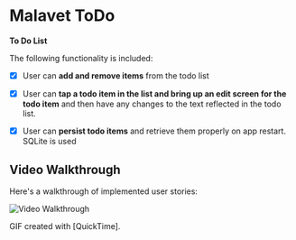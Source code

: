 # Malavet ToDo 
**To Do List**

The following functionality is included:

* [x] User can **add and remove items** from the todo list
* [x] User can **tap a todo item in the list and bring up an edit screen for the todo item** and then have any changes to the text reflected in the todo list.
* [x] User can **persist todo items** and retrieve them properly on app restart. SQLite is used


## Video Walkthrough 

Here's a walkthrough of implemented user stories:

<img src='http://i.imgur.com/GVUyoQI.gifv' title='Walkthrough' width='' alt='Video Walkthrough' />

GIF created with [QuickTime].